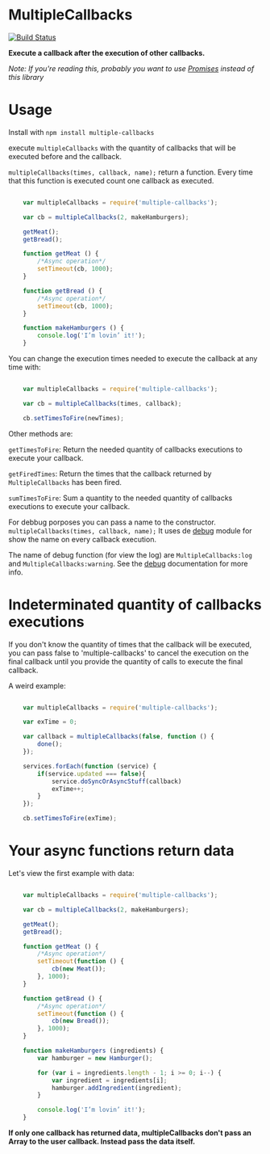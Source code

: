 MultipleCallbacks
=================

[![Build Status](https://travis-ci.org/DavidBM/MultipleCallbacks.svg)](https://travis-ci.org/DavidBM/MultipleCallbacks)

**Execute a callback after the execution of other callbacks.**

_Note: If you're reading this, probably you want to use [Promises](https://developer.mozilla.org/en-US/docs/Web/JavaScript/Reference/Global_Objects/Promise) instead of this library_

Usage
=====

Install with `npm install multiple-callbacks`

execute `multipleCallbacks` with the quantity of callbacks that will be executed before and the callback.

`multipleCallbacks(times, callback, name);` return a function.
Every time that this function is executed count one callback as executed.

``` javascript

	var multipleCallbacks = require('multiple-callbacks');

	var cb = multipleCallbacks(2, makeHamburgers);

	getMeat();
	getBread();

	function getMeat () {
		/*Async operation*/
		setTimeout(cb, 1000);
	}

	function getBread () {
		/*Async operation*/
		setTimeout(cb, 1000);
	}

	function makeHamburgers () {
		console.log('I’m lovin’ it!');
	}

```


You can change the execution times needed to execute the callback at any time with:

``` javascript

	var multipleCallbacks = require('multiple-callbacks');

	var cb = multipleCallbacks(times, callback);

	cb.setTimesToFire(newTimes);

```

Other methods are:

`getTimesToFire`: Return the needed quantity of callbacks executions to execute your callback.

`getFiredTimes`: Return the times that the callback returned by `MultipleCallbacks` has been fired.

`sumTimesToFire`: Sum a quantity to the needed quantity of callbacks executions to execute your callback.

For debbug porposes you can pass a name to the constructor. `multipleCallbacks(times, callback, name);` It uses de [debug](https://www.npmjs.com/package/debug) module for show the name on every callback execution.

The name of debug function (for view the log) are `MultipleCallbacks:log` and `MultipleCallbacks:warning`. See the [debug](https://www.npmjs.com/package/debug#conventions) documentation for more info.

Indeterminated quantity of callbacks executions
===============================================

If you don't know the quantity of times that the callback will be executed, you can pass false to 'multiple-callbacks' to cancel the execution on the final callback until you provide the quantity of calls to execute the final callback.

A weird example:

``` javascript

	var multipleCallbacks = require('multiple-callbacks');

	var exTime = 0;

	var callback = multipleCallbacks(false, function () {
		done();
	});

	services.forEach(function (service) {
		if(service.updated === false){
			service.doSyncOrAsyncStuff(callback)
			exTime++;
		}
	});

	cb.setTimesToFire(exTime);
```

Your async functions return data
================================

Let's view the first example with data:

``` javascript

	var multipleCallbacks = require('multiple-callbacks');

	var cb = multipleCallbacks(2, makeHamburgers);

	getMeat();
	getBread();

	function getMeat () {
		/*Async operation*/
		setTimeout(function () {
			cb(new Meat());
		}, 1000);
	}

	function getBread () {
		/*Async operation*/
		setTimeout(function () {
			cb(new Bread());
		}, 1000);
	}

	function makeHamburgers (ingredients) {
		var hamburger = new Hamburger();

		for (var i = ingredients.length - 1; i >= 0; i--) {
			var ingredient = ingredients[i];
			hamburger.addIngredient(ingredient);
		}

		console.log('I’m lovin’ it!');
	}

```

**If only one callback has returned data, multipleCallbacks don't pass an Array to the user callback. Instead pass the data itself.**
